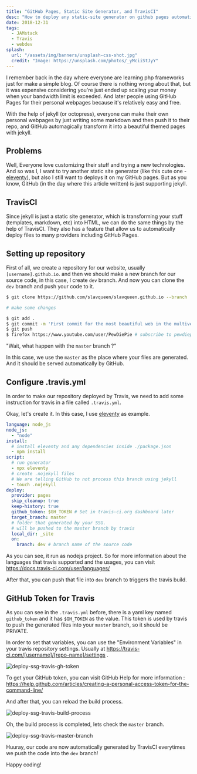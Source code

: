 ```yaml
---
title: "GitHub Pages, Static Site Generator, and TravisCI"
desc: "How to deploy any static-site generator on github pages automatically by the help of TravisCI Deployment feature"
date: 2018-12-31
tags:
  - JAMstack
  - Travis
  - webdev
splash:
  url: "/assets/img/banners/unsplash-css-shot.jpg"
  credit: "Image: https://unsplash.com/photos/_yMciiStJyY"
---
```


I remember back in the day where everyone are learning php frameworks just for make a simple blog.
Of course there is nothing wrong about that, but it was expensive considering you're just ended up scaling your money when your bandwidth limit is exceeded.
And later people using GitHub Pages for their personal webpages because it's relatively easy and free.

With the help of jekyll (or octopress), everyone can make their own personal webpages by just writing some markdown and then push it to their repo, and GitHub automagically transform it into a beautiful themed pages with jekyll.

## Problems

Well, Everyone love customizing their stuff and trying a new technologies.
And so was I, I want to try another static site generator (like this cute one - [eleventy](https://11ty.io)),
but also I still want to deploys it on my GitHub pages.
But as you know, GitHub (in the day where this article written) is just supporting jekyll.

## TravisCI

Since jekyll is just a static site generator, which is transforming your stuff (templates, markdown, etc) into HTML,
we can do the same things by the help of TravisCI.
They also has a feature that allow us to automatically deploy files to many providers including GitHub Pages.

## Setting up repository

First of all, we create a repository for our website, usually `[username].github.io`.
and then we should make a new branch for our source code, in this case, I create `dev` branch.
And now you can clone the `dev` branch and push your code to it.

```bash
$ git clone https://github.com/slavqueen/slavqueen.github.io --branch 'dev'

# make some changes

$ git add .
$ git commit -m 'First commit for the most beautiful web in the multiverse'
$ git push
$ firefox https://www.youtube.com/user/PewDiePie # subscribe to pewdiepie
```

"Wait, what happen with the `master` branch ?"

In this case, we use the `master` as the place where your files are generated.
And it should be served automatically by GitHub.

## Configure .travis.yml

In order to make our repository deployed by Travis, we need to add some instruction for travis in a file called `.travis.yml`.

Okay, let's create it.
In this case, I use [eleventy](https://11ty.io) as example.

```yaml
language: node_js
node_js:
  - "node"
install:
  # install eleventy and any dependencies inside ./package.json
  - npm install
script:
  # run generator
  - npx eleventy
  # create .nojekyll files
  # We are telling GitHub to not process this branch using jekyll
  - touch .nojekyll
deploy:
  provider: pages
  skip_cleanup: true
  keep-history: true
  github_token: $GH_TOKEN # Set in travis-ci.org dashboard later
  target_branch: master
  # folder that generated by your SSG.
  # will be pushed to the master branch by travis
  local_dir: _site
  on:
    branch: dev # branch name of the source code
```

As you can see, it run as nodejs project. So for more information about the languages that travis supported and the usages, you can visit https://docs.travis-ci.com/user/languages/

After that, you can push that file into `dev` branch to triggers the travis build.

## GitHub Token for Travis

As you can see in the `.travis.yml` before, there is a yaml key named `github_token` and it has `$GH_TOKEN` as the value.
This token is used by travis to push the generated files into your `master` branch, so it should be PRIVATE.

In order to set that variables, you can use the "Environment Variables" in your travis repository settings.
Usually at https://travis-ci.com/[username]/[repo-name]/settings .

![deploy-ssg-travis-gh-token](/assets/img/articles/deploy-ssg-travis-gh-token.jpg)

To get your GitHub token, you can visit GitHub Help for more information : https://help.github.com/articles/creating-a-personal-access-token-for-the-command-line/

And after that, you can reload the build process.

![deploy-ssg-travis-build-process](/assets/img/articles/deploy-ssg-travis-build-process.jpg)

Oh, the build process is completed, lets check the `master` branch.

![deploy-ssg-travis-master-branch](/assets/img/articles/deploy-ssg-travis-master-branch.jpg)

Huuray, our code are now automatically generated by TravisCI everytimes we push the code into the `dev` branch!

Happy coding!
